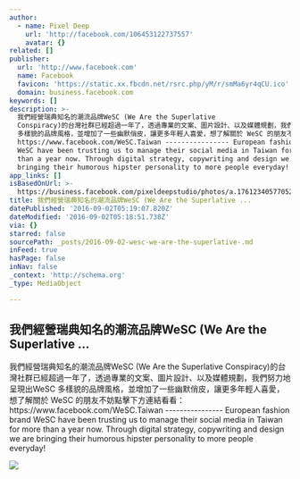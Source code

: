 ```yaml
---
author:
  - name: Pixel Deep
    url: 'http://facebook.com/106453122737557'
    avatar: {}
related: []
publisher:
  url: 'http://www.facebook.com'
  name: Facebook
  favicon: 'https://static.xx.fbcdn.net/rsrc.php/yM/r/smMa6yr4qCU.ico'
  domain: business.facebook.com
keywords: []
description: >-
  我們經營瑞典知名的潮流品牌WeSC (We Are the Superlative
  Conspiracy)的台灣社群已經超過一年了，透過專業的文案、圖片設計、以及媒體規劃，我們努力地呈現出WeSC
  多樣貌的品牌風格，並增加了一些幽默俏皮，讓更多年輕人喜愛，想了解關於 WeSC 的朋友不妨點擊下方連結看看：
  https://www.facebook.com/WeSC.Taiwan ---------------- European fashion brand
  WeSC have been trusting us to manage their social media in Taiwan for more
  than a year now. Through digital strategy, copywriting and design we are
  bringing their humorous hipster personality to more people everyday!
app_links: []
isBasedOnUrl: >-
  https://business.facebook.com/pixeldeepstudio/photos/a.176123405770528.42056.106453122737557/803137373069125/?type=3&theater
title: 我們經營瑞典知名的潮流品牌WeSC (We Are the Superlative ...
datePublished: '2016-09-02T05:19:07.820Z'
dateModified: '2016-09-02T05:18:51.738Z'
via: {}
starred: false
sourcePath: _posts/2016-09-02-wesc-we-are-the-superlative-.md
inFeed: true
hasPage: false
inNav: false
_context: 'http://schema.org'
_type: MediaObject

---
```

<article style=""><h1>我們經營瑞典知名的潮流品牌WeSC (We Are the Superlative ...</h1><p>我們經營瑞典知名的潮流品牌WeSC (We Are the Superlative Conspiracy)的台灣社群已經超過一年了，透過專業的文案、圖片設計、以及媒體規劃，我們努力地呈現出WeSC 多樣貌的品牌風格，並增加了一些幽默俏皮，讓更多年輕人喜愛，想了解關於 WeSC 的朋友不妨點擊下方連結看看： https://www.facebook.com/WeSC.Taiwan ---------------- European fashion brand WeSC have been trusting us to manage their social media in Taiwan for more than a year now. Through digital strategy, copywriting and design we are bringing their humorous hipster personality to more people everyday!</p><img src="https://scontent.xx.fbcdn.net/v/t1.0-9/p720x720/10995568_803137373069125_5074113561021884011_n.jpg?oh=694b1ef18feba0917b3501094a271d90&amp;oe=584829FF" /></article>